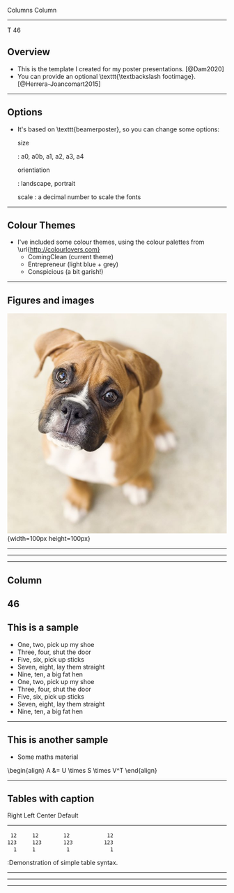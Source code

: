 Columns   Column
--------  -------
T         46

## Overview

* This is the template I created for my poster presentations. [@Dam2020]
* You can provide an optional \texttt{\textbackslash footimage}. [@Herrera-Joancomart2015]

----

## Options

* It's based on \texttt{beamerposter}, so you can change some options:

    size
    
    :   a0, a0b, a1, a2, a3, a4

    orientiation
    
    :   landscape, portrait
    
    scale
    :   a decimal number to scale the fonts

----

## Colour Themes

- I've included some colour themes, using the colour palettes from \url{http://colourlovers.com}
    * ComingClean (current theme)
    * Entrepreneur (light blue + grey)
    * Conspicious (a bit garish!)

---- 

## Figures and images

![Look at that puppy!](./poster-input/images/puppy.jpg){width=100px height=100px}

----

----

-------
Column
-------
46
-------

## This is a sample

- One, two, pick up my shoe
- Three, four, shut the door
- Five, six, pick up sticks
- Seven, eight, lay them straight
- Nine, ten, a big fat hen
- One, two, pick up my shoe
- Three, four, shut the door
- Five, six, pick up sticks
- Seven, eight, lay them straight
- Nine, ten, a big fat hen

----

## This is another sample

- Some maths material

\begin{align}
A &= U \times S \times V^T
\end{align}

----

## Tables with caption

  Right     Left     Center     Default
-------     ------ ----------   -------
     12     12        12            12
    123     123       123          123
      1     1          1             1

:Demonstration of simple table syntax.

----

----

----
